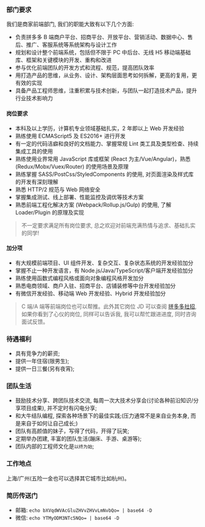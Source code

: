 ### 部门要求

我们是商家前端部门, 我们的职能大致有以下几个方面:

* 负责拼多多 B 端商户平台、招商平台、开放平台、营销活动、数据中心、售后、推广、客服系统等系统架构与设计工作
* 规划和设计整个前端系统，包括但不限于 PC 中后台、无线 H5 移动端基础库、框架和关键模块的开发、重构和改进
* 参与优化前端团队的开发方式和流程、规范，提高团队效率
* 用打造产品的思维，从业务、设计、架构层面思考如何拆解，更高的复用，更有效的实现
* 具备产品工程师思维，注重积累与技术创新，与团队一起打造技术产品，提升行业技术影响力

#### 岗位要求

* 本科及以上学历，计算机专业领域基础扎实，2 年即以上 Web 开发经验
* 熟练使用 ECMAScript5 及 ES2016+ 进行开发
* 有一定的代码洁癖和良好的文档能力、掌握常规 Lint 类工具及类型检查、持续集成工具的使用
* 熟练使用业界常用 JavaScript 库或框架 (React 为主/Vue/Angular)，熟悉 (Redux/Mobx/Vuex/Router) 的使用场景及原理
* 熟练掌握 SASS/PostCss/StyledComponents 的使用, 对页面渲染及样式库的开发有深刻理解
* 熟悉 HTTP/2 规范与 Web 网络安全
* 掌握集成测试、线上部署、性能监控及调优等技术方案
* 熟悉前端工程化解决方案 (Webpack/Rollup.js/Gulp) 的使用, 了解 Loader/Plugin 的原理及实现

> 不一定要求满足所有岗位要求, 总之欢迎对前端充满热情与追求、基础扎实的同学!

#### 加分项

* 有大规模前端项目、UI 组件开发、复杂交互、复杂状态系统的开发经验加分
* 掌握不止一种开发语言，有 Node.js/Java/TypeScript/客户端开发经验加分
* 熟练使用函数式编程风格或面向对象编程风格开发加分
* 熟悉电商领域、商户入驻、招商平台、店铺装修等中台开发经验加分
* 有微信开发经验、移动端 Web 开发经验、Hybrid 开发经验加分

> C 端/A 端等前端岗位也可以帮推。此外其它岗位 JD 可以查阅 [拼多多社招](https://help.pinduoduo.com/home/recruit/), 如果你看到了心仪的岗位, 同样可以告诉我, 我可以帮忙跟进进度, 同时咨询面试反馈。

### 待遇福利

* 具有竞争力的薪资;
* 提供一年住宿(限男生);
* 提供一日三餐(另有夜宵);

### 团队生活

* 鼓励技术分享、跨团队技术交流, 每周一次大技术分享会(讨论各种前沿知识/分享项目成果), 并不定时有闪电分享;
* 和大牛结队编程, 探索各种场景下的最佳实践;(压力通常不是来自业务本身, 而是来自于如何让自己成长;)
* 团队有高颜值的妹子，写得了代码，开得了玩笑;
* 定期举办团建, 丰富的团队生活(蹦床、手游、桌游等);
* 团队内部的工程师文化是`以终为始`;

### 工作地点

上海/广州(五险一金也可以选择其它城市比如杭州)。

### 简历传送门

* 邮箱: `echo bXVqdWVAcGluZHVvZHVvLmNvbQo= | base64 -D`
* 微信: `echo YTMyODM3NTc5NQo= | base64 -D`
